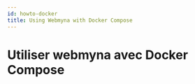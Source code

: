 ```yaml
---
id: howto-docker
title: Using Webmyna with Docker Compose
---
```


# Utiliser webmyna avec Docker Compose

